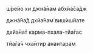 ш́рейо хи джн̃а̄нам абхйа̄са̄дж

джн̃а̄на̄д дхйа̄нам̇ виш́ишйате

дхйа̄на̄т карма-пхала-тйа̄гас

тйа̄га̄ч чха̄нтир анантарам